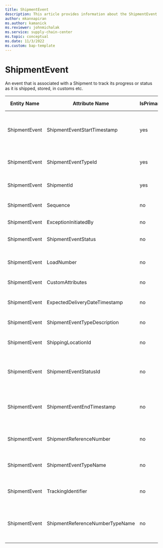 ```yaml
---
title: ShipmentEvent
description: This article provides information about the ShipmentEvent entity.
author: mkannapiran
ms.author: kamanick
ms.reviewer: johnmichalak
ms.service: supply-chain-center
ms.topic: conceptual
ms.date: 11/3/2022
ms.custom: bap-template
---
```


# ShipmentEvent

An event that is associated with a Shipment to track its progress or status as it is shipped, stored, in customs etc.

| **Entity Name** | **Attribute Name** | **IsPrimaryKey** | **Data Type** | **Data Length** | **Description** |
| --- | --- | --- | --- | --- | --- |
| ShipmentEvent | ShipmentEventStartTimestamp | yes | timestamp | 14 | The start timestamp of the associated Shipment Event. |
| ShipmentEvent | ShipmentEventTypeId | yes | string | 36 | The unique identifier of a Shipment Event Type. |
| ShipmentEvent | ShipmentId | yes | string | 36 | The unique identifier of a Shipment. |
| ShipmentEvent | Sequence | no | string | 256 | Sequence number of the event |
| ShipmentEvent | ExceptionInitiatedBy | no | string | 256 | Event initiator |
| ShipmentEvent | ShipmentEventStatus | no | string | 256 | Shipment event status |
| ShipmentEvent | LoadNumber | no | string | 256 | Load number of the shipment |
| ShipmentEvent | CustomAttributes | no | string | 4000 | Custom attributes |
| ShipmentEvent | ExpectedDeliveryDateTimestamp | no | string | 256 | Expected delivery date time stamp |
| ShipmentEvent | ShipmentEventTypeDescription | no | string | 256 | Shipment event type |
| ShipmentEvent | ShippingLocationId | no | string | 36 | The unique identifier of a Shipping Location. |
| ShipmentEvent | ShipmentEventStatusId | no | string | 36 | The unique identifier of a Shipment Event Status. |
| ShipmentEvent | ShipmentEventEndTimestamp | no | timestamp | 14 | The end timestamp of the associated Shipment Event. |
| ShipmentEvent | ShipmentReferenceNumber | no | string | 256 | Reference number of the shipment |
| ShipmentEvent | ShipmentEventTypeName | no | string | 256 | Name of the shipment event |
| ShipmentEvent | TrackingIdentifier | no | string | 256 | Tracking number of the shipment |
| ShipmentEvent | ShipmentReferenceNumberTypeName | no | string | 256 | Name of the shipment reference number type. |
